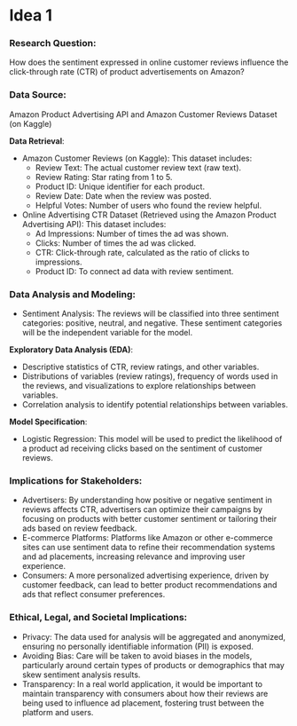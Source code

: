 # Idea 1

### Research Question:

How does the sentiment expressed in online customer reviews influence the click-through rate (CTR) of product advertisements on Amazon?

### Data Source:
Amazon Product Advertising API and Amazon Customer Reviews Dataset (on Kaggle)

**Data Retrieval**:
* Amazon Customer Reviews (on Kaggle): This dataset includes:
    * Review Text: The actual customer review text (raw text).
    * Review Rating: Star rating from 1 to 5.
    * Product ID: Unique identifier for each product.
    * Review Date: Date when the review was posted.
    * Helpful Votes: Number of users who found the review helpful.
* Online Advertising CTR Dataset (Retrieved using the Amazon Product Advertising API): This dataset includes:
    * Ad Impressions: Number of times the ad was shown.
    * Clicks: Number of times the ad was clicked.
    * CTR: Click-through rate, calculated as the ratio of clicks to impressions.
    * Product ID: To connect ad data with review sentiment.

### Data Analysis and Modeling:

* Sentiment Analysis: The reviews will be classified into three sentiment categories: positive, neutral, and negative. These sentiment categories will be the independent variable for the model.

**Exploratory Data Analysis (EDA)**:
* Descriptive statistics of CTR, review ratings, and other variables.
* Distributions of variables (review ratings), frequency of words used in the reviews, and visualizations to explore relationships between variables.
* Correlation analysis to identify potential relationships between variables.

**Model Specification**:
* Logistic Regression: This model will be used to predict the likelihood of a product ad receiving clicks based on the sentiment of customer reviews.


### Implications for Stakeholders:

* Advertisers: By understanding how positive or negative sentiment in reviews affects CTR, advertisers can optimize their campaigns by focusing on products with better customer sentiment or tailoring their ads based on review feedback.
* E-commerce Platforms: Platforms like Amazon or other e-commerce sites can use sentiment data to refine their recommendation systems and ad placements, increasing relevance and improving user experience.
* Consumers: A more personalized advertising experience, driven by customer feedback, can lead to better product recommendations and ads that reflect consumer preferences.

### Ethical, Legal, and Societal Implications:
* Privacy: The data used for analysis will be aggregated and anonymized, ensuring no personally identifiable information (PII) is exposed.
* Avoiding Bias: Care will be taken to avoid biases in the models, particularly around certain types of products or demographics that may skew sentiment analysis results.
* Transparency: In a real world application, it would be important to maintain transparency with consumers about how their reviews are being used to influence ad placement, fostering trust between the platform and users.
